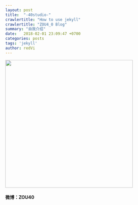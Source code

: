 ```yaml
---
layout: post
title:  "-40studio-"
crawlertitle: "How to use jekyll"
crawlertitle: "ZOU4_0 Blog"
summary: "自我介绍"
date:   2018-02-01 23:09:47 +0700
categories: posts
tags: 'jekyll'
author: redVi
---
```



<img src="{{baseurl}}/media/images/illustration/40.jpg" width="400"> 


####  微博：ZOU40